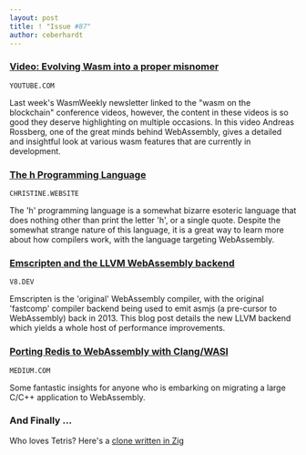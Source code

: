 ```yaml
---
layout: post
title: ! "Issue #87"
author: ceberhardt
---
```


### [Video: Evolving Wasm into a proper misnomer](https://www.youtube.com/watch?v=pq-Pa2Fj4nE)

<code>YOUTUBE.COM</code>

Last week's WasmWeekly newsletter linked to the "wasm on the blockchain" conference videos, however, the content in these videos is so good they deserve highlighting on multiple occasions. In this video Andreas Rossberg, one of the great minds behind WebAssembly, gives a detailed and insightful look at various wasm features that are currently in development.

### [The h Programming Language](https://christine.website/blog/h-language-2019-06-30)

<code>CHRISTINE.WEBSITE</code>

The 'h' programming language is a somewhat bizarre esoteric language that does nothing other than print the letter 'h', or a single quote. Despite the somewhat strange nature of this language, it is a great way to learn more about how compilers work, with the language targeting WebAssembly.

### [Emscripten and the LLVM WebAssembly backend](https://v8.dev/blog/emscripten-llvm-wasm)

<code>V8.DEV</code>

Emscripten is the 'original' WebAssembly compiler, with the original 'fastcomp' compiler backend being used to emit asmjs (a pre-cursor to WebAssembly) back in 2013. This blog post details the new LLVM backend which yields a whole host of performance improvements.

### [Porting Redis to WebAssembly with Clang/WASI](https://medium.com/fluence-network/porting-redis-to-webassembly-with-clang-wasi-af99b264ca8)

<code>MEDIUM.COM</code>

Some fantastic insights for anyone who is embarking on migrating a large C/C++ application to WebAssembly.

### And Finally ...

Who loves Tetris? Here's a [clone written in Zig](https://raulgrell.github.io/tetris/)
